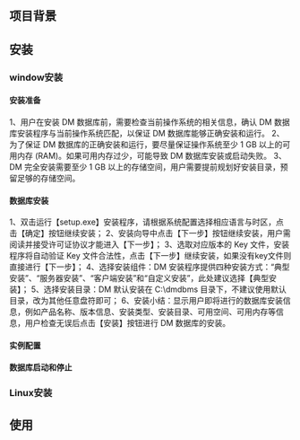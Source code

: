 ## 项目背景

## 安装

### window安装

#### 安装准备

1、用户在安装 DM 数据库前，需要检查当前操作系统的相关信息，确认 DM 数据库安装程序与当前操作系统匹配，以保证 DM 数据库能够正确安装和运行。 
2、为了保证 DM 数据库的正确安装和运行，要尽量保证操作系统至少 1 GB 以上的可用内存 (RAM)。如果可用内存过少，可能导致 DM 数据库安装或启动失败。
3、DM 完全安装需要至少 1 GB 以上的存储空间，用户需要提前规划好安装目录，预留足够的存储空间。

#### 数据库安装

1、双击运行【setup.exe】安装程序，请根据系统配置选择相应语言与时区，点击【确定】按钮继续安装；
2、安装向导中点击【下一步】按钮继续安装，用户需阅读并接受许可证协议才能进入【下一步】；
3、选取对应版本的 Key 文件，安装程序将自动验证 Key 文件合法性，点击【下一步】继续安装，如果没有key文件则直接进行【下一步】；
4、选择安装组件：DM 安装程序提供四种安装方式：“典型安装”、“服务器安装”、“客户端安装”和“自定义安装”，此处建议选择【典型安装】；
5、选择安装目录：DM 默认安装在 C:\dmdbms 目录下，不建议使用默认目录，改为其他任意盘符即可；
6、安装小结：显示用户即将进行的数据库安装信息，例如产品名称、版本信息、安装类型、安装目录、可用空间、可用内存等信息，用户检查无误后点击【安装】按钮进行 DM 数据库的安装。

#### 实例配置

#### 数据库启动和停止

### Linux安装


## 使用
